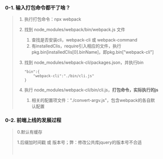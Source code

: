 ### 0-1. 输入打包命令都干了啥？

> 1. 执行打包命令：npx webpack
>
> 2. 找到 node_modules/webpack/bin/webpack.js 文件
>
>    1. 查找是否安装cli，webpack-cli 或 webpack-command
>    2. 有installedClis，require引入相应的文件，执行pkg.bin[installedClis[0].binName]，即pkg.bin["webpack-cli"]
>
> 3. 找到 node_modules/webpack-cli/packages.json，并执行bin
>
>    ```
>    "bin":{
>        "webpack-cli":"./bin/cli.js"
>    }
>    ```
>
> 4. 执行 node_modules/webpack-cli/bin/cli.js，**打包命令，实际执行的js**
>
>    1. 相关的配置项文件："./convert-argv.js"，包含webpack的各自默认配置

### 0-2. 前端上线的发展过程

> 0.默认有缓存
>
> 1.后缀加时间戳 或 版本号；弊：修改公共库jquery的版本号不合适
>
> ​	<script type="text/javascript" src="jquery.js?v=版本号">
>
> ​	<script type="text/javascript" src="pack.js?v=版本号">
>
> ​	<script type="text/javascript" src="pack.js?t=时间戳">
>
> 2.后缀加hash，hash = createHash(文件内容)，放入cdn；
>
> ​	弊：cdn强缓存，hash变了文件不会更新
>
> ​	弊：新html上去了，新js还未上去，对于大流量网站，会导致1秒钟的报错
>
> ​	<script type="text/javascript" src="pack.js?t=hash">
> 3.文件名加hash，build后会生成新的js，旧的js还在（可以定期清理）。**最佳实践**
>
> ​	<script type="text/javascript" src="pack.hash.js">

### 1. 初始化

`npm init`

`npm install webpack webpack-cli -D`

### 2. 打包命令

```
// 1.通过node_modules里命令直接打包
npx webpack

// 2.scripts打包   npm run build
// package.json
{
	"scripts":{
        "build":"webpack"
	}
 }
```

### 3. webpack配置

配置文件：webpack.config.js

#### 3.1 输入

```
module.exports = {
    entry:"./src/index.js"
}
```

#### 3.2 输出

```
const path = require('path')

module.exports = {
    output:{
    	// 文件名增加hash  pack.[hash:6].js
        filename: 'pack.[hash:6].js',
        path: path.resolve(__dirname, './kkb')
    }
}
```

#### 3.3 plugins

配置各种插件

#### 3.4 module

配置各种loader



### 4. 开发环境

#### 4.1 webpack-dev-server

 `webpack-dev-server` 提供了一个简单的 web server，并且具有 live reloading(实时重新加载) 功能。

`npm install webpack-dev-server -D`

```
// package.json
{
	"scripts":{
        "dev":"webpack-dev-server --open"
	}
 }
 
 // webpack.config.js
 module.exports = {
     mode: 'development'
 }
```

#### 4.2 [devServer.proxy](https://webpack.docschina.org/configuration/dev-server/#devserver-proxy)跨域

如果你有单独的后端开发服务器 API，并且希望在同域名下发送 API 请求 ，那么代理某些 URL 会很有用。

在 `localhost:3000` 上有后端服务的话，你可以这样启用代理：

**webpack.config.js**

```javascript
module.exports = {
  //...
  devServer: {
    proxy: {
      '/api': {
        target: 'http://localhost:3000',
        pathRewrite: {'^/api' : ''}, // 如果你不想始终传递 /api ，则需要重写路径
        secure: false, // 默认情况下，不接受运行在 HTTPS 上，且使用了无效证书的后端服务器。如果你想要接受，修改配置false
      }
    }
  }
};
```

请求到 `/api/users` 现在会被代理到请求 `http://localhost:3000/api/users`。

#### 4.2 自动加载html

`npm install html-webpack-plugin-D`

```
// webpack.config.js
const HtmlWebpackPlugin = require('html-webpack-plugin');
const CleanWebpackPlugin = require('clean-webpack-plugin');

module.exports = {
    plugins:[
        new CleanWebpackPlugin(['dist']),
        new HtmlWebpackPlugin({
        	title: '开发环境',
        	template:'./public/index.html',
        	// 产出
        	filename:'index.html'
        })
    ]
}

```

#### 4.3 使用 source map

为了更容易地追踪 error 和 warning，JavaScript 提供了 [source map](http://blog.teamtreehouse.com/introduction-source-maps) 功能，可以将编译后的代码映射回原始源代码。

source map 有许多 [可用选项](https://webpack.docschina.org/configuration/devtool)，请务必仔细阅读它们，以便可以根据需要进行配置。

**webpack.config.js**

```diff
  module.exports = {
    mode: 'development',
+   devtool: 'source-map',
  };
```

### 5. 资源管理之：CSS

#### 5.1 加载CSS

> webpack 最出色的功能之一就是，除了引入 JavaScript，还可以通过 loader *引入任何其他类型的文件*。

为了在 JavaScript 模块中 `import` 一个 CSS 文件，你需要安装 [style-loader](https://webpack.docschina.org/loaders/style-loader) 和 [css-loader](https://webpack.docschina.org/loaders/css-loader)，并在 [`module` 配置](https://webpack.docschina.org/configuration/module) 中添加这些 loader：

```bash
npm install --save-dev style-loader css-loader
```

**webpack.config.js**

```diff
  const path = require('path');

  module.exports = {
    entry: './src/index.js',
    output: {
      filename: 'bundle.js',
      path: path.resolve(__dirname, 'dist')
    },
+   module: {
+     rules: [
+       {
+         test: /\.css$/,
+         use: [
+           'style-loader',
+           'css-loader'
+         ]
+       }
+     ]
+   }
  };
```

这使你可以在依赖于此样式的 js 文件中 `import './style.css'`。现在，在此模块执行过程中，含有 CSS 字符串的 `<style>` 标签，将被插入到 html 文件的 `<head>` 中。

#### 5.2 提取CSS

对于生产环境构建，建议从 bundle 中提取 CSS，以便之后可以并行加载 CSS/JS 资源。

- 可以通过使用 [mini-css-extract-plugin](https://webpack.docschina.org/plugins/mini-css-extract-plugin/) 来实现，在生产环境模式运行中提取 CSS。

  ```bash
  npm install --save-dev mini-css-extract-plugin
  ```

  **webpack.config.js**

  ```js
  const MiniCssExtractPlugin = require("mini-css-extract-plugin");
  
  module.exports = {
    plugins: [
      new MiniCssExtractPlugin({
        // Options similar to the same options in webpackOptions.output
        // both options are optional
        filename: "[name].css",
        chunkFilename: "[id].css"
      })
    ],
    module: {
      rules: [
        {
          test: /\.css$/,
          use: [
            {
              loader: MiniCssExtractPlugin.loader,
              options: {
                // you can specify a publicPath here
                // by default it use publicPath in webpackOptions.output
                publicPath: '../'
              }
            },
            "css-loader"
          ]
        }
      ]
    }
  }
  ```

#### 5.3 支持CSS预编译

预编译有stylus-loader，sass-loader，less-loader等。

`npm install stylus-loader stylus --save-dev`

```js
// webpack.config.js
module.exports = {
    ...
    module: {
        rules: [{
            test: /\.styl$/,
            use: [
                "style-loader", // 将 JS 字符串生成为 style 节点
                "css-loader", // 将 CSS 转化成 CommonJS 模块
                "stylus-loader" // 将 stylus 编译成 CSS
            ]
        }]
    }
};
```

#### 5.4 兼容CSS3新特性

- **[postcss-loader](https://webpack.docschina.org/loaders/postcss-loader/)**

  `npm i -D postcss-loader autoprefixer ` 

  ```js
  // 1.postcss.config.js
  module.exports = {
    plugins: [require("autoprefixer")]
  }
  
  // 2.webpack.config.js
  module.exports = {
    module: {
      rules: [
        {
          test: /\.css$/,
          use: [ 'style-loader', 'postcss-loader' ]
        }
      ]
    }
  }
  ```

### 6. 资源管理之：[images图像](https://webpack.docschina.org/guides/asset-management/#%E5%8A%A0%E8%BD%BD-images-%E5%9B%BE%E5%83%8F)

假想，现在我们正在下载 CSS，但是像 background 和 icon 这样的图像，要如何处理呢？使用 [file-loader](https://webpack.docschina.org/loaders/file-loader)，我们可以轻松地将这些内容混合到 CSS 中：

```bash
npm install --save-dev file-loader
```

**webpack.config.js**

```diff
  const path = require('path');

  module.exports = {
    entry: './src/index.js',
    output: {
      filename: 'bundle.js',
      path: path.resolve(__dirname, 'dist')
    },
    module: {
      rules: [
        {
          test: /\.css$/,
          use: [
            'style-loader',
            'css-loader'
          ]
        },
+       {
+         test: /\.(png|svg|jpg|gif)$/,
+         use: [
+           'file-loader'
+         ]
+       }
      ]
    }
  };
```

#### 6.1 js中的images

```
import MyImage from './my-image.png'
let image = new Image()
image.src = MyImage

document.body.appendChild(image)
```

现在，在 `import MyImage from './my-image.png'` 时，此图像将被处理并添加到 `output` 目录，_并且_ `MyImage` 变量将包含该图像在处理后的最终 url。

#### 6.2 CSS中的images

在使用 [css-loader](https://webpack.docschina.org/loaders/css-loader) 时，如前所示，会使用类似过程处理你的 CSS 中的 `url('./my-image.png')`。loader 会识别这是一个本地文件，并将 `'./my-image.png'` 路径，替换为 `output` 目录中图像的最终路径。

#### 6.3 html中的images

而 [html-loader](https://webpack.docschina.org/loaders/html-loader) 以相同的方式处理 `<img src="./my-image.png" />`。

默认情况下，每个本地的 `<img src="image.png">` 都需要通过 require （`require('./image.png')`）来进行加载。你可能需要在配置中为图片指定 loader（推荐 `file-loader` 或 `url-loader` ）

### 7. loader

webpack 可以使用 [loader](https://webpack.docschina.org/concepts/loaders) 来预处理文件。这允许你打包除 JavaScript 之外的任何静态资源。你可以使用 Node.js 来很简单地编写自己的 loader。

#### 7.1 支持ES6（babel-loader）

此 package 允许你使用 [Babel](https://github.com/babel/babel) 和 [webpack](https://github.com/webpack/webpack) 转译 `JavaScript` 文件。

> webpack 4.x | babel-loader 8.x | babel 7.x

```bash
npm install -D babel-loader @babel/core @babel/preset-env webpack
```

在 webpack 配置对象中，需要将 babel-loader 添加到 module 列表中，就像下面这样：

```javascript
module: {
  rules: [
    {
      test: /\.m?js$/,
      exclude: /(node_modules|bower_components)/,
      use: {
        loader: 'babel-loader',
        options: {
          presets: ['@babel/preset-env']
        }
      }
    }
  ]
}
```

#### 7.2 支持Vue

[vue-loader](https://vue-loader.vuejs.org/zh/)：Vue Loader 是一个 [webpack](https://webpack.js.org/) 的 loader，它允许你以一种名为[单文件组件 (SFCs)](https://vue-loader.vuejs.org/zh/spec.html)的格式撰写 Vue 组件

`npm install -D vue vue-loader vue-template-compiler`

- 使用 vue-loader 解析.vue文件
- 使用 vue-template-compiler 解析模板

Vue Loader 的配置和其它的 loader 不太一样。除了通过一条规则将 `vue-loader` 应用到所有扩展名为 `.vue` 的文件上之外，请确保在你的 webpack 配置中添加 Vue Loader 的插件：

```js
// webpack.config.js
const VueLoaderPlugin = require('vue-loader/lib/plugin')

module.exports = {
  module: {
    rules: [
      // ... 其它规则
      {
        test: /\.vue$/,
        loader: 'vue-loader'
      }
    ]
  },
  plugins: [
    // 请确保引入这个插件！
    new VueLoaderPlugin()
  ]
}
```

**这个插件是必须的！** 它的职责是将你定义过的其它规则复制并应用到 `.vue` 文件里相应语言的块。例如，如果你有一条匹配 `/\.js$/` 的规则，那么它会应用到 `.vue` 文件里的 `<script>` 块。

#### 7.3 支持React

`npm install react react-dom ` @babel/preset-react -D

- 使用 @babel/preset-react 支持 jsx 转换

```diff
module: {
  rules: [
    {
      test: /\.m?js$/,
      exclude: /(node_modules|bower_components)/,
      use: {
        loader: 'babel-loader',
        options: {
+         presets: ['@babel/preset-env','@babel/preset-react']
        }
      }
    }
  ]
}
```





































